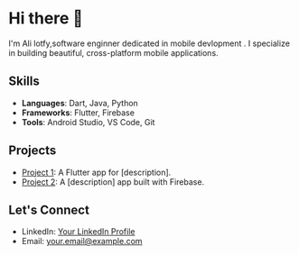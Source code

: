 # Hi there 👋

I'm Ali lotfy,software enginner dedicated in mobile devlopment . I specialize in building beautiful, cross-platform mobile applications.

## Skills
- **Languages**: Dart, Java, Python
- **Frameworks**: Flutter, Firebase
- **Tools**: Android Studio, VS Code, Git

## Projects
- [Project 1](link): A Flutter app for [description].
- [Project 2](link): A [description] app built with Firebase.

## Let's Connect
- LinkedIn: [Your LinkedIn Profile](link)
- Email: your.email@example.com
